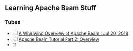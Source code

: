 ## Learning Apache Beam Stuff

### Tubes
- [ ] [A Whirlwind Overview of Apache Beam : Jul 20, 2018](https://www.youtube.com/watch?v=buXqe0YQjMY)  
- [ ] [Apache Beam Tutorial Part 2: Overview](https://www.youtube.com/watch?v=PFCndyov3kM)  
- [ ] 